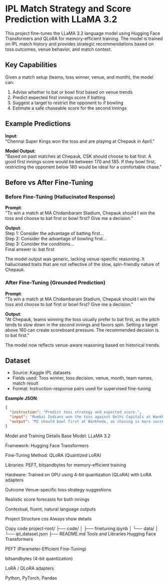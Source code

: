 # IPL Match Strategy and Score Prediction with LLaMA 3.2

This project fine-tunes the LLaMA 3.2 language model using Hugging Face Transformers and QLoRA for memory-efficient training. The model is trained on IPL match history and provides strategic recommendations based on toss outcomes, venue behavior, and match context.

## Key Capabilities

Given a match setup (teams, toss winner, venue, and month), the model can:

1. Advise whether to bat or bowl first based on venue trends  
2. Predict expected first innings score if batting  
3. Suggest a target to restrict the opponent to if bowling  
4. Estimate a safe chaseable score for the second innings  

## Example Predictions

**Input**:  
"Chennai Super Kings won the toss and are playing at Chepauk in April."

**Model Output**:  
"Based on past matches at Chepauk, CSK should choose to bat first. A good first innings score would be between 170 and 185. If they bowl first, restricting the opponent below 160 would be ideal for a comfortable chase."

## Before vs After Fine-Tuning

### Before Fine-Tuning (Hallucinated Response)

**Prompt**:  
"To win a match at MA Chidambaram Stadium, Chepauk should I win the toss and choose to bat first or bowl first? Give me a decision."

**Output**:  
Step 1: Consider the advantage of batting first...  
Step 2: Consider the advantage of bowling first...  
Step 3: Consider the conditions...  
Final answer is: bat first

The model output was generic, lacking venue-specific reasoning. It hallucinated traits that are not reflective of the slow, spin-friendly nature of Chepauk.

### After Fine-Tuning (Grounded Prediction)

**Prompt**:  
"To win a match at MA Chidambaram Stadium, Chepauk should I win the toss and choose to bat first or bowl first? Give me a decision."

**Output**:  
"At Chepauk, teams winning the toss usually prefer to bat first, as the pitch tends to slow down in the second innings and favors spin. Setting a target above 160 can create scoreboard pressure. The recommended decision is to bat first."

The model now reflects venue-aware reasoning based on historical trends.

## Dataset

- Source: Kaggle IPL datasets  
- Fields used: Toss winner, toss decision, venue, month, team names, match result  
- Format: Instruction-response pairs used for supervised fine-tuning

**Example JSON**:
```json
{
  "instruction": "Predict toss strategy and expected score.",
  "input": "Mumbai Indians won the toss against Delhi Capitals at Wankhede in May.",
  "output": "MI should bowl first at Wankhede, as chasing is more successful here. They should restrict DC under 170 and aim for a chaseable score around 175–180."
}

```
Model and Training Details
Base Model: LLaMA 3.2

Framework: Hugging Face Transformers

Fine-Tuning Method: QLoRA (Quantized LoRA)

Libraries: PEFT, bitsandbytes for memory-efficient training

Hardware: Trained on GPU using 4-bit quantization (QLoRA) with LoRA adapters

Outcome
Venue-specific toss strategy suggestions

Realistic score forecasts for both innings

Contextual, fluent, natural language outputs

Project Structure
css
Always show details

Copy code
project-root/
├── code/
│   ├── finetuning.ipynb
│   └── data/
│       └── ipl_dataset.json
├── README.md
Tools and Libraries
Hugging Face Transformers

PEFT (Parameter-Efficient Fine-Tuning)

bitsandbytes (4-bit quantization)

LoRA / QLoRA adapters

Python, PyTorch, Pandas
